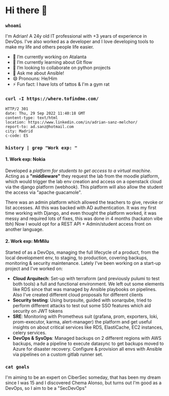 # Hi there 👋

### `whoami`

I'm Adrian! A 24y old IT professional with +3 years of experience in DevOps. I've also worked as a developer and I love developing tools to make my life and others people life easier. 

- 🔭 I’m currently working on Atalanta
- 🌱 I’m currently learning about Git flow
- 👯 I’m looking to collaborate on python projects
- 💬 Ask me about Ansible!
- 😄 Pronouns: He/Him
- ⚡ Fun fact: I have lots of tattos & I'm a gym rat

### `curl -I https://where.tofindme.com/`

```
HTTP/2 301 
date: Thu, 29 Sep 2022 11:40:18 GMT
content-type: text/html
location: https://www.linkedin.com/in/adrian-sanz-melchor/
report-to: ad.sanz@hotmail.com
city: Madrid
c-code: ES
```

### `history | grep "Work exp: "`

####  **1. Work exp: Nokia**

Developed a *platform for students to get access to a virtual machine*. Acting as a **"middleware"** they request the lab from the moodle platform, which would trigger the lab env creation and access on a openstack cloud via the django platform (webhook). This platform will also allow the student the access via "apache guacamole".

There was an admin platform which allowed the teachers to give, revoke or list accesses. All this was backed with AD authentication. It was my first time working with Django, and even thought the platform worked, it was messy and required lots of fixes, this was done in 4 months (hackaton vibe tbh) Now I would opt for a REST API + Admin/student access front on another language. 

####  **2. Work exp: MrMilu**

Started of as a DevOps, managing the full lifecycle of a product, from the local development env, to staging, to production, covering backups, monitoring & security maintenance. Lately I've been working on a start-up project and I've worked on:
- **Cloud Arquitech**: Set-up with terraform (and previously pulumi to test both tools) a full and functional environment. We left out some elements like RDS since that was managed by Ansible playbooks on pipelines. Also I've created different cloud proposals for different clients 
- **Security testing**: Using burpsuite, guided with sonarqube, tried to perform different attacks to test out some SSO features which aid security on JWT tokens
- **SRE**: Monitoring with Prometheus suit (grafana, prom, exporters, loki, prom-executor, karma, alert-manager) the platform and get useful insights on about critical services like RDS, ElastiCache, EC2 instances, celery services. 
- **DevOps & SysOps**: Managed backups on 2 different regions with AWS backups, made a pipeline to execute datasync to get backups moved to Azure for disaster recovery. Configure & provision all envs with Ansible via pipelines on a custom gitlab runner set. 

### `cat goals`

I'm aiming to be an expert on CiberSec someday, that has been my dream since I was 15 and I discovered Chema Alonso, but turns out I'm good as a DevOps, so I aim to be a "SecDevOps"
